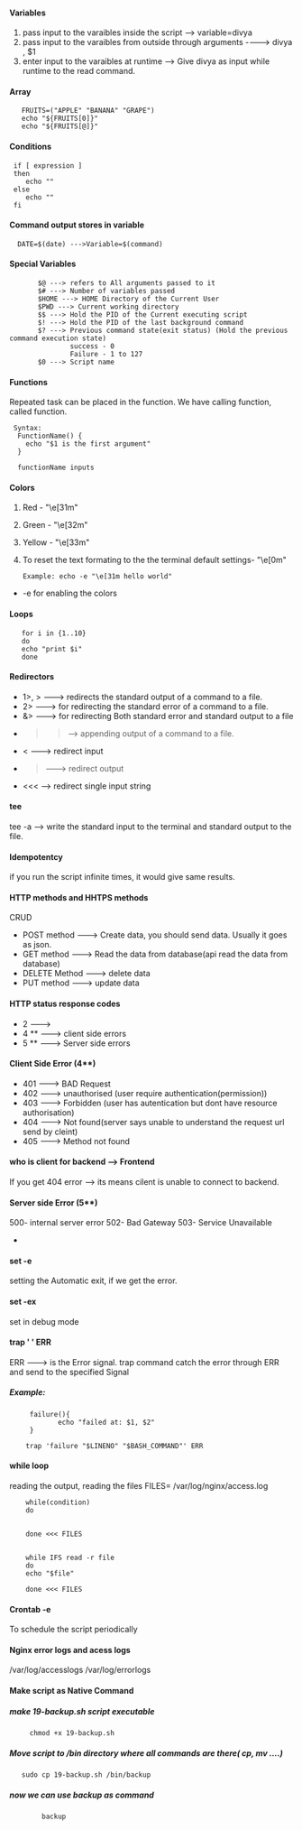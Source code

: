 #### Variables

1. pass input to the varaibles inside the script --> variable=divya
2. pass input to the varaibles from outside through arguments ----> divya , $1
3. enter input to the varaibles at runtime --> Give divya as input while runtime to the read command.

#### Array

       FRUITS=("APPLE" "BANANA" "GRAPE")
       echo "${FRUITS[0]}"
       echo "${FRUITS[@]}"

#### Conditions

     if [ expression ]
     then
        echo ""
     else
        echo ""
     fi

#### Command output stores in variable

      DATE=$(date) --->Variable=$(command)

#### Special Variables

           $@ ---> refers to All arguments passed to it
           $# ---> Number of variables passed
           $HOME ---> HOME Directory of the Current User
           $PWD ---> Current working directory
           $$ ---> Hold the PID of the Current executing script
           $! ---> Hold the PID of the last background command
           $? ---> Previous command state(exit status) (Hold the previous command execution state)
                   success - 0
                   Failure - 1 to 127
           $0 ---> Script name

#### Functions

Repeated task can be placed in the function. We have calling function, called function.

     Syntax:
      FunctionName() {
        echo "$1 is the first argument"
      }

      functionName inputs

#### Colors

1.  Red - "\e[31m"
2.  Green - "\e[32m"
3.  Yellow - "\e[33m"
4.  To reset the text formating to the the terminal default settings- "\e[0m"

        Example: echo -e "\e[31m hello world"

- -e for enabling the colors

#### Loops

       for i in {1..10}
       do
       echo "print $i"
       done

#### Redirectors

- 1>, > ---> redirects the standard output of a command to a file.
- 2> ---> for redirecting the standard error of a command to a file.
- &> ---> for redirecting Both standard error and standard output to a file
- > > --> appending output of a command to a file.
- < ---> redirect input
- > ---> redirect output
- <<< --> redirect single input string

#### tee

tee -a --> write the standard input to the terminal and standard output to the file.

#### Idempotentcy

if you run the script infinite times, it would give same results.

#### HTTP methods and HHTPS methods

CRUD

- POST method ---> Create data, you should send data. Usually it goes as json.
- GET method ---> Read the data from database(api read the data from database)
- DELETE Method ---> delete data
- PUT method ---> update data

#### HTTP status response codes

- 2 --->
- 4 \*\* ---> client side errors
- 5 \*\* ---> Server side errors

#### Client Side Error (4\*\*)

- 401 ---> BAD Request
- 402 ---> unauthorised (user require authentication(permission))
- 403 ---> Forbidden (user has autentication but dont have resource authorisation)
- 404 ---> Not found(server says unable to understand the request url send by cleint)
- 405 ---> Method not found

#### who is client for backend --> Frontend

If you get 404 error --> its means cilent is unable to connect to backend.

#### Server side Error (5\*\*)

500- internal server error
502- Bad Gateway
503- Service Unavailable

-

#### set -e

setting the Automatic exit, if we get the error.

#### set -ex

set in debug mode

#### trap ' ' ERR

ERR ---> is the Error signal.
trap command catch the error through ERR and send to the specified Signal

##### Example:

         failure(){
                echo "failed at: $1, $2"
         }

        trap 'failure "$LINENO" "$BASH_COMMAND"' ERR

#### while loop

reading the output, reading the files
FILES= /var/log/nginx/access.log

        while(condition)
        do


        done <<< FILES


        while IFS read -r file
        do
        echo "$file"

        done <<< FILES

#### Crontab -e

To schedule the script periodically

#### Nginx error logs and acess logs

/var/log/accesslogs
/var/log/errorlogs

#### Make script as Native Command

##### make 19-backup.sh script executable

         chmod +x 19-backup.sh

##### Move script to /bin directory where all commands are there( cp, mv ....)

       sudo cp 19-backup.sh /bin/backup

##### now we can use backup as command

            backup
            
